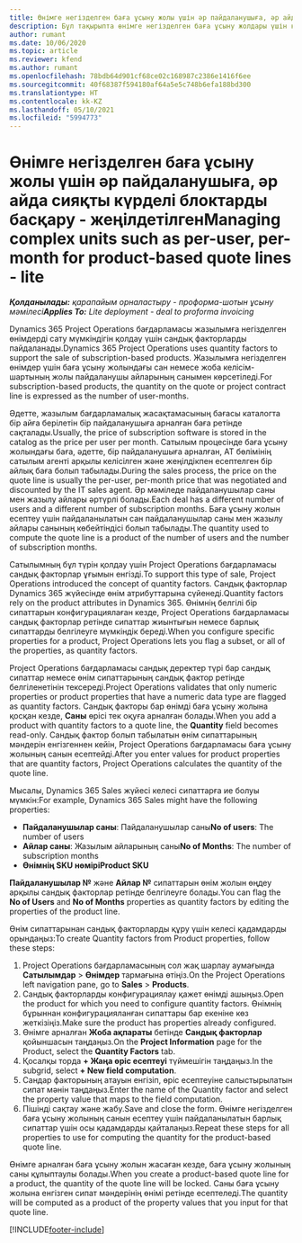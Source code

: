 ```yaml
---
title: Өнімге негізделген баға ұсыну жолы үшін әр пайдаланушыға, әр айда сияқты күрделі блоктарды басқару - жеңілдетілген
description: Бұл тақырыпта өнімге негізделген баға ұсыну жолдары үшін күрделі бірліктерді басқару туралы ақпарат берілген.
author: rumant
ms.date: 10/06/2020
ms.topic: article
ms.reviewer: kfend
ms.author: rumant
ms.openlocfilehash: 78bdb64d901cf68ce02c168987c2386e1416f6ee
ms.sourcegitcommit: 40f68387f594180af64a5e5c748b6efa188bd300
ms.translationtype: HT
ms.contentlocale: kk-KZ
ms.lasthandoff: 05/10/2021
ms.locfileid: "5994773"
---
```

# <a name="managing-complex-units-such-as-per-user-per-month-for-product-based-quote-lines---lite"></a><span data-ttu-id="fd83d-103">Өнімге негізделген баға ұсыну жолы үшін әр пайдаланушыға, әр айда сияқты күрделі блоктарды басқару - жеңілдетілген</span><span class="sxs-lookup"><span data-stu-id="fd83d-103">Managing complex units such as per-user, per-month for product-based quote lines - lite</span></span>

<span data-ttu-id="fd83d-104">_**Қолданылады:** қарапайым орналастыру - проформа-шотын ұсыну мәмілесі_</span><span class="sxs-lookup"><span data-stu-id="fd83d-104">_**Applies To:** Lite deployment - deal to proforma invoicing_</span></span>

<span data-ttu-id="fd83d-105">Dynamics 365 Project Operations бағдарламасы жазылымға негізделген өнімдерді сату мүмкіндігін қолдау үшін сандық факторларды пайдаланады.</span><span class="sxs-lookup"><span data-stu-id="fd83d-105">Dynamics 365 Project Operations uses quantity factors to support the sale of subscription-based products.</span></span> <span data-ttu-id="fd83d-106">Жазылымға негізделген өнімдер үшін баға ұсыну жолындағы сан немесе жоба келісім-шартының жолы пайдаланушы айларының санымен көрсетіледі.</span><span class="sxs-lookup"><span data-stu-id="fd83d-106">For subscription-based products, the quantity on the quote or project contract line is expressed as the number of user-months.</span></span>

<span data-ttu-id="fd83d-107">Әдетте, жазылым бағдарламалық жасақтамасының бағасы каталогта бір айға берілетін бір пайдаланушыға арналған баға ретінде сақталады.</span><span class="sxs-lookup"><span data-stu-id="fd83d-107">Usually, the price of subscription software is stored in the catalog as the price per user per month.</span></span> <span data-ttu-id="fd83d-108">Сатылым процесінде баға ұсыну жолындағы баға, әдетте, бір пайдаланушыға арналған, АТ бөлімінің сатылым агенті арқылы келісілген және жеңілдікпен есептелген бір айлық баға болып табылады.</span><span class="sxs-lookup"><span data-stu-id="fd83d-108">During the sales process, the price on the quote line is usually the per-user, per-month price that was negotiated and discounted by the IT sales agent.</span></span> <span data-ttu-id="fd83d-109">Әр мәміледе пайдаланушылар саны мен жазылу айлары әртүрлі болады.</span><span class="sxs-lookup"><span data-stu-id="fd83d-109">Each deal has a different number of users and a different number of subscription months.</span></span> <span data-ttu-id="fd83d-110">Баға ұсыну жолын есептеу үшін пайдаланылатын сан пайдаланушылар саны мен жазылу айлары санының көбейтіндісі болып табылады.</span><span class="sxs-lookup"><span data-stu-id="fd83d-110">The quantity used to compute the quote line is a product of the number of users and the number of subscription months.</span></span>

<span data-ttu-id="fd83d-111">Сатылымның бұл түрін қолдау үшін Project Operations бағдарламасы сандық факторлар ұғымын енгізді.</span><span class="sxs-lookup"><span data-stu-id="fd83d-111">To support this type of sale, Project Operations introduced the concept of quantity factors.</span></span> <span data-ttu-id="fd83d-112">Сандық факторлар Dynamics 365 жүйесінде өнім атрибуттарына сүйенеді.</span><span class="sxs-lookup"><span data-stu-id="fd83d-112">Quantity factors rely on the product attributes in Dynamics 365.</span></span> <span data-ttu-id="fd83d-113">Өнімнің белгілі бір сипаттарын конфигурациялаған кезде, Project Operations бағдарламасы сандық факторлар ретінде сипаттар жиынтығын немесе барлық сипаттарды белгілеуге мүмкіндік береді.</span><span class="sxs-lookup"><span data-stu-id="fd83d-113">When you configure specific properties for a product, Project Operations lets you flag a subset, or all of the properties, as quantity factors.</span></span>

<span data-ttu-id="fd83d-114">Project Operations бағдарламасы сандық деректер түрі бар сандық сипаттар немесе өнім сипаттарының сандық фактор ретінде белгіленетінін тексереді.</span><span class="sxs-lookup"><span data-stu-id="fd83d-114">Project Operations validates that only numeric properties or product properties that have a numeric data type are flagged as quantity factors.</span></span> <span data-ttu-id="fd83d-115">Сандық факторы бар өнімді баға ұсыну жолына қосқан кезде, **Саны** өрісі тек оқуға арналған болады.</span><span class="sxs-lookup"><span data-stu-id="fd83d-115">When you add a product with quantity factors to a quote line, the **Quantity** field becomes read-only.</span></span> <span data-ttu-id="fd83d-116">Сандық фактор болып табылатын өнім сипаттарының мәндерін енгізгеннен кейін, Project Operations бағдарламасы баға ұсыну жолының санын есептейді.</span><span class="sxs-lookup"><span data-stu-id="fd83d-116">After you enter values for product properties that are quantity factors, Project Operations calculates the quantity of the quote line.</span></span>

<span data-ttu-id="fd83d-117">Мысалы, Dynamics 365 Sales жүйесі келесі сипаттарға ие болуы мүмкін:</span><span class="sxs-lookup"><span data-stu-id="fd83d-117">For example, Dynamics 365 Sales might have the following properties:</span></span>

- <span data-ttu-id="fd83d-118">**Пайдаланушылар саны**: Пайдаланушылар саны</span><span class="sxs-lookup"><span data-stu-id="fd83d-118">**No of users**: The number of users</span></span>
- <span data-ttu-id="fd83d-119">**Айлар саны**: Жазылым айларының саны</span><span class="sxs-lookup"><span data-stu-id="fd83d-119">**No of Months**: The number of subscription months</span></span>
- <span data-ttu-id="fd83d-120">**Өнімнің SKU нөмірі**</span><span class="sxs-lookup"><span data-stu-id="fd83d-120">**Product SKU**</span></span>

<span data-ttu-id="fd83d-121">**Пайдаланушылар №** және **Айлар №** сипаттарын өнім жолын өңдеу арқылы сандық факторлар ретінде белгілеуге болады.</span><span class="sxs-lookup"><span data-stu-id="fd83d-121">You can flag the **No of Users** and **No of Months** properties as quantity factors by editing the properties of the product line.</span></span>

<span data-ttu-id="fd83d-122">Өнім сипаттарынан сандық факторларды құру үшін келесі қадамдарды орындаңыз:</span><span class="sxs-lookup"><span data-stu-id="fd83d-122">To create Quantity factors from Product properties, follow these steps:</span></span>

1. <span data-ttu-id="fd83d-123">Project Operations бағдарламасының сол жақ шарлау аумағында **Сатылымдар** > **Өнімдер** тармағына өтіңіз.</span><span class="sxs-lookup"><span data-stu-id="fd83d-123">On the Project Operations left navigation pane, go to **Sales** > **Products**.</span></span>
2. <span data-ttu-id="fd83d-124">Сандық факторларды конфигурациялау қажет өнімді ашыңыз.</span><span class="sxs-lookup"><span data-stu-id="fd83d-124">Open the product for which you need to configure quantity factors.</span></span> <span data-ttu-id="fd83d-125">Өнімнің бұрыннан конфигурацияланған сипаттары бар екеніне көз жеткізіңіз.</span><span class="sxs-lookup"><span data-stu-id="fd83d-125">Make sure the product has properties already configured.</span></span>
3. <span data-ttu-id="fd83d-126">Өнімге арналған **Жоба ақпараты** бетінде **Сандық факторлар** қойыншасын таңдаңыз.</span><span class="sxs-lookup"><span data-stu-id="fd83d-126">On the **Project Information** page for the Product, select the **Quantity Factors** tab.</span></span>
4. <span data-ttu-id="fd83d-127">Қосалқы торда **+ Жаңа өріс есептеуі** түймешігін таңдаңыз.</span><span class="sxs-lookup"><span data-stu-id="fd83d-127">In the subgrid, select **+ New field computation**.</span></span>
5. <span data-ttu-id="fd83d-128">Сандар факторының атауын енгізіп, өріс есептеуіне салыстырылатын сипат мәнін таңдаңыз.</span><span class="sxs-lookup"><span data-stu-id="fd83d-128">Enter the name of the Quantity factor and select the property value that maps to the field computation.</span></span>
6. <span data-ttu-id="fd83d-129">Пішінді сақтау және жабу.</span><span class="sxs-lookup"><span data-stu-id="fd83d-129">Save and close the form.</span></span> <span data-ttu-id="fd83d-130">Өнімге негізделген баға ұсыну жолының санын есептеу үшін пайдаланылатын барлық сипаттар үшін осы қадамдарды қайталаңыз.</span><span class="sxs-lookup"><span data-stu-id="fd83d-130">Repeat these steps for all properties to use for computing the quantity for the product-based quote line.</span></span>

<span data-ttu-id="fd83d-131">Өнімге арналған баға ұсыну жолын жасаған кезде, баға ұсыну жолының саны құлыптаулы болады.</span><span class="sxs-lookup"><span data-stu-id="fd83d-131">When you create a product-based quote line for a product, the quantity of the quote line will be locked.</span></span> <span data-ttu-id="fd83d-132">Саны баға ұсыну жолына енгізген сипат мәндерінің өнімі ретінде есептеледі.</span><span class="sxs-lookup"><span data-stu-id="fd83d-132">The quantity will be computed as a product of the property values that you input for that quote line.</span></span>


[!INCLUDE[footer-include](../../includes/footer-banner.md)]
